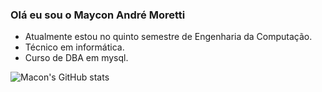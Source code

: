 ### Olá  eu sou o Maycon André Moretti


-  Atualmente estou no quinto semestre de Engenharia da Computação.
-  Técnico em informática.
-  Curso de DBA em mysql.

![Macon's GitHub stats](https://github-readme-stats.vercel.app/api?username=MayconMoretti&show_icons=true&theme=merko)
